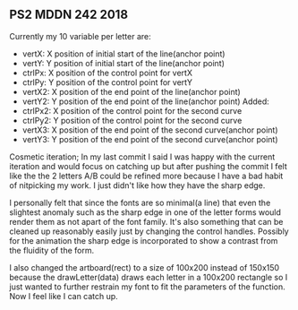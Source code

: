 ## PS2 MDDN 242 2018
 
 Currently my 10 variable per letter are:
  - vertX: X position of initial start of the line(anchor point)
  - vertY: Y position of initial start of the line(anchor point)
  - ctrlPx: X position of the control point for vertX
  - ctrlPy: Y position of the control point for vertY
  - vertX2: X position of the end point of the line(anchor point)
  - vertY2: Y position of the end point of the line(anchor point)
Added:
  - ctrlPx2: X position of the control point for the second curve
  - ctrlPy2: Y position of the control point for the second curve
  - vertX3: X position of the end point of the second curve(anchor point)
  - vertY3: Y position of the end point of the second curve(anchor point)

  Cosmetic iteration;
  In my last commit I said I was happy with the current iteration and would focus on catching up but after pushing the commit I felt like the the 2 letters A/B could be refined more because I have a bad habit of nitpicking my work. I just didn't like how they have the sharp edge.

  I personally felt that since the fonts are so minimal(a line) that even the slightest anomaly such as the sharp edge in one of the letter forms would render them as not apart of the font family. It's also something that can be cleaned up reasonably easily just by changing the control handles. Possibly for the animation the sharp edge is incorporated to show a contrast from the fluidity of the form. 

  I also changed the artboard(rect) to a size of 100x200 instead of 150x150 because the drawLetter(data) draws each letter in a 100x200 rectangle so I just wanted to further restrain my font to fit the parameters of the function. Now I feel like I can catch up.